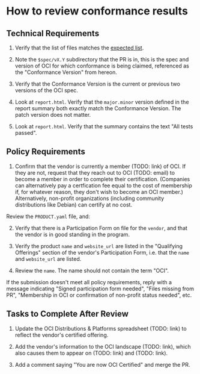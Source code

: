# How to review conformance results

## Technical Requirements

1. Verify that the list of files matches the
[expected list](https://github.com/opencontainers/oci-conformance/blob/main/instructions.md#contents-of-the-pr).

2. Note the `$spec/vX.Y` subdirectory that the PR is in, this is the spec and 
version of OCI for which conformance is being claimed, referenced as the
"Conformance Version" from hereon.

3. Verify that the Conformance Version is the current or previous two versions of the OCI spec.

4. Look at `report.html`.  Verify that the `major.minor` version defined
in the report summary both exactly match the Conformance Version.
The patch version does not matter.

5. Look at `report.html`. Verify that the summary contains the text "All tests passed".

## Policy Requirements

1. Confirm that the vendor is currently a
member (TODO: link) of OCI. If they are not, request
that they reach out to OCI (TODO: email) to become a member in order to
complete their certification. (Companies can alternatively pay a certfication
fee equal to the cost of membership if, for whatever reason, they don't wish to
become an OCI member.) Alternatively, non-profit organizations (including community
distributions like Debian) can certify at no cost.

Review the `PRODUCT.yaml` file, and:

2. Verify that there is a Participation Form on file for the `vendor`, and that
the vendor is in good standing in the program.

3. Verify the product `name` and `website_url` are listed in the
"Qualifying Offerings" section of the vendor's Participation Form, i.e. that
the `name` and `website_url` are listed.

4. Review the `name`. The name should not contain the term "OCI".

If the submission doesn't meet all policy requirements, reply with a message indicating "Signed participation form needed", "Files missing from PR", "Membership in OCI or confirmation of non-profit status needed", etc.

## Tasks to Complete After Review

1. Update the OCI Distributions & Platforms spreadsheet (TODO: link) to reflect the vendor's certified offering.

2. Add the vendor's information to the OCI landscape (TODO: link), which also causes them to appear on (TODO: link) and (TODO: link).

3. Add a comment saying "You are now OCI Certified" and merge the PR.
